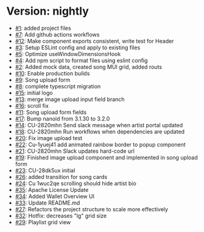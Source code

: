 # Version: nightly

* [#1](https://github.com/projectNEWM/newm-artist-portal/pull/1): added project files
* [#7](https://github.com/projectNEWM/newm-artist-portal/pull/7): Add github actions workflows
* [#12](https://github.com/projectNEWM/newm-artist-portal/pull/12): Make component exports consistent, write test for Header
* [#3](https://github.com/projectNEWM/newm-artist-portal/pull/3): Setup ESLint config and apply to existing files
* [#5](https://github.com/projectNEWM/newm-artist-portal/pull/5): Optimize  useWindowDimensionsHook
* [#4](https://github.com/projectNEWM/newm-artist-portal/pull/4): Add npm script to format files using eslint config
* [#2](https://github.com/projectNEWM/newm-artist-portal/pull/2): Added mock data, created song MUI grid, added routs
* [#10](https://github.com/projectNEWM/newm-artist-portal/pull/10): Enable production builds
* [#9](https://github.com/projectNEWM/newm-artist-portal/pull/9): Song upload form
* [#8](https://github.com/projectNEWM/newm-artist-portal/pull/8): complete typescript migration
* [#15](https://github.com/projectNEWM/newm-artist-portal/pull/15): initial logo
* [#13](https://github.com/projectNEWM/newm-artist-portal/pull/13): merge image upload input field branch
* [#16](https://github.com/projectNEWM/newm-artist-portal/pull/16): scroll fix
* [#11](https://github.com/projectNEWM/newm-artist-portal/pull/11): Song upload form fields
* [#17](https://github.com/projectNEWM/newm-artist-portal/pull/17): Bump nanoid from 3.1.30 to 3.2.0
* [#14](https://github.com/projectNEWM/newm-artist-portal/pull/14): CU-2820mhn Send slack message when artist portal updated
* [#18](https://github.com/projectNEWM/newm-artist-portal/pull/18): CU-2820mhn Run workflows when dependencies are updated
* [#20](https://github.com/projectNEWM/newm-artist-portal/pull/20): Fix image upload test
* [#22](https://github.com/projectNEWM/newm-artist-portal/pull/22): Cu-1yuej41 add animated rainbow border to popup component 
* [#21](https://github.com/projectNEWM/newm-artist-portal/pull/21): CU-2820mhn Slack updates hard-code url
* [#19](https://github.com/projectNEWM/newm-artist-portal/pull/19): Finished image upload component and implemented in song upload form
* [#23](https://github.com/projectNEWM/newm-artist-portal/pull/23): CU-28dk5ux initial
* [#26](https://github.com/projectNEWM/newm-artist-portal/pull/26): added transition for song cards
* [#24](https://github.com/projectNEWM/newm-artist-portal/pull/24): Cu 1wuc2qe scrolling should hide artist bio
* [#35](https://github.com/projectNEWM/newm-artist-portal/pull/35): Apache License Update
* [#34](https://github.com/projectNEWM/newm-artist-portal/pull/34): Added Wallet Overview UI  
* [#33](https://github.com/projectNEWM/newm-artist-portal/pull/33): Update README.md
* [#27](https://github.com/projectNEWM/newm-artist-portal/pull/27): Refactors the project structure to scale more effectively
* [#32](https://github.com/projectNEWM/newm-artist-portal/pull/32): Hotfix: decreases "lg" grid size
* [#29](https://github.com/projectNEWM/newm-artist-portal/pull/29): Playlist grid view
